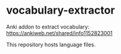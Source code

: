 # vocabulary-extractor

Anki addon to extract vocabulary: https://ankiweb.net/shared/info1152823001

This repository hosts language files.
